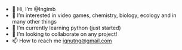 - 👋 Hi, I’m @Ingimb
- 👀 I’m interested in video games, chemistry, biology, ecology and in many other things
- 🌱 I’m currently learning python (just started)
- 💞️ I’m looking to collaborate on any project!
- 📫 How to reach me ignutng@gmail.com

<!---
Ingimb/Ingimb is a ✨ special ✨ repository because its `README.md` (this file) appears on your GitHub profile.
You can click the Preview link to take a look at your changes.
--->
